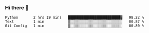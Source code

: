 ### Hi there 👋

<!--START_SECTION:waka-->
```text
Python       2 hrs 19 mins   ████████████████████████▓   98.22 % 
Text         1 min           ▒░░░░░░░░░░░░░░░░░░░░░░░░   00.87 % 
Git Config   1 min           ▒░░░░░░░░░░░░░░░░░░░░░░░░   00.80 % 
```
<!--END_SECTION:waka-->

<!--
**arlenxuzj/arlenxuzj** is a ✨ _special_ ✨ repository because its `README.md` (this file) appears on your GitHub profile.

Here are some ideas to get you started:

- 🔭 I’m currently working on ...
- 🌱 I’m currently learning ...
- 👯 I’m looking to collaborate on ...
- 🤔 I’m looking for help with ...
- 💬 Ask me about ...
- 📫 How to reach me: ...
- 😄 Pronouns: ...
- ⚡ Fun fact: ...
-->
